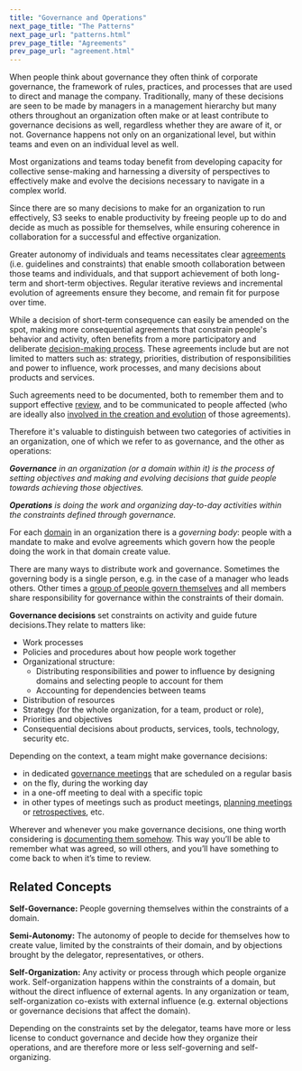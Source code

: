 ```yaml
---
title: "Governance and Operations"
next_page_title: "The Patterns"
next_page_url: "patterns.html"
prev_page_title: "Agreements"
prev_page_url: "agreement.html"
---
```



When people think about governance they often think of corporate governance, the framework of rules, practices, and processes that are used to direct and manage the company. Traditionally, many of these decisions are seen to be made by managers in a management hierarchy but many others throughout an organization often make or at least contribute to governance decisions as well, regardless whether they are aware of it, or not. Governance happens not only on an organizational level, but within teams and even on an individual level as well.

Most organizations and teams today benefit from developing capacity for collective sense-making and harnessing a diversity of perspectives to effectively make and evolve the decisions necessary to navigate in a complex world.

Since there are so many decisions to make for an organization to run effectively, S3 seeks to enable productivity by freeing people up to do and decide as much as possible for themselves, while ensuring coherence in collaboration for a successful and effective organization.

Greater autonomy of individuals and teams necessitates clear <a href="glossary.html#entry-agreement" class="glossary-tooltip" data-toggle="tooltip" title="Agreement: An agreed upon guideline, process, protocol or policy designed to guide the flow of value.">agreements</a> (i.e. guidelines and constraints) that enable smooth collaboration between those teams and individuals, and that support achievement of both long-term and short-term objectives. Regular iterative reviews and incremental evolution of agreements ensure they become, and remain fit for purpose over time. 

While a decision of short-term consequence can easily be amended on the spot, making more consequential agreements that constrain people's behavior and activity, often benefits from a more participatory and deliberate [decision-making process](consent-decision-making.html). These agreements include but are not limited to matters such as: strategy, priorities, distribution of responsibilities and power to influence, work processes, and many decisions about products and services. 

Such agreements need to be documented, both to remember them and to support effective [review](evaluate-and-evolve-agreements.html), and to be communicated to people affected (who are ideally also [involved in the creation and evolution](involve-those-affected.html) of those agreements).

Therefore it's valuable to distinguish between two categories of activities in an organization, one of which we refer to as governance, and the other as operations:

_**Governance** in an organization (or a domain within it) is the process of setting objectives and making and evolving decisions that guide people towards achieving those objectives._

_**Operations** is doing the work and organizing day-to-day activities within the constraints defined through governance._

For each <a href="glossary.html#entry-domain" class="glossary-tooltip" data-toggle="tooltip" title="Domain: A distinct area of influence, activity and decision-making within an organization.">domain</a> in an organization there is a _governing body_: people with a mandate to make and evolve agreements which govern how the people doing the work in that domain create value.

There are many ways to distribute work and governance. Sometimes the governing body is a single person, e.g. in the case of a manager who leads others. Other times a [group of people govern themselves](circle.html) and all members share responsibility for governance within the constraints of their domain. 
 
**Governance decisions** set constraints on activity and guide future decisions.They relate to matters like:

-   Work processes
-   Policies and procedures about how people work together
-   Organizational structure:
    -   Distributing responsibilities and power to influence by designing domains and selecting people to account for them
    -   Accounting for dependencies between teams
-   Distribution of resources
-   Strategy (for the whole organization, for a team, product or role), 
-   Priorities and objectives
-   Consequential decisions about products, services, tools, technology, security etc.

Depending on the context, a team might make governance decisions: 

-   in dedicated [governance meetings](governance-meeting.html) that are scheduled on a regular basis
-   on the fly, during the working day
-   in a one-off meeting to deal with a specific topic
-   in other types of meetings such as product meetings, [planning meetings](planning-and-review-meetings.html) or [retrospectives](retrospective.html), etc.

Wherever and whenever you make governance decisions, one thing worth considering is [documenting them somehow](record-agreements.html). This way you’ll be able to remember what was agreed, so will others, and you’ll have something to come back to when it’s time to review.


## Related Concepts

**Self-Governance:** People governing themselves within the constraints of a domain.

**Semi-Autonomy:** The autonomy of people to decide for themselves how to create value, limited by the constraints of their domain, and by objections brought by the delegator, representatives, or others.

**Self-Organization:** Any activity or process through which people organize work. Self-organization happens within the constraints of a domain, but without the direct influence of  external agents. In any organization or team, self-organization co-exists with external influence (e.g. external objections or governance decisions that affect the domain).

Depending on the constraints set by the delegator, teams have more or less license to conduct governance and decide how they organize their operations, and are therefore more or less self-governing and self-organizing.
